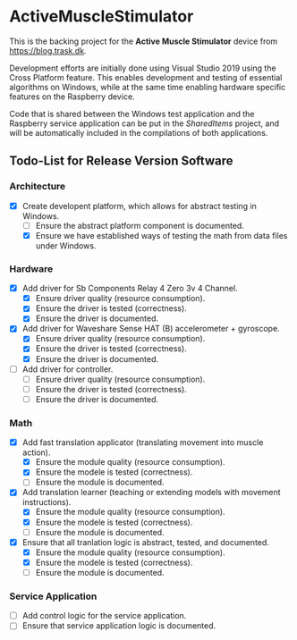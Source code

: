 # ActiveMuscleStimulator

This is the backing project for the __Active Muscle Stimulator__ device from https://blog.trask.dk.

Development efforts are initially done using Visual Studio 2019 using the Cross Platform feature.
This enables development and testing of essential algorithms on Windows, while at the same time
enabling hardware specific features on the Raspberry device.

Code that is shared between the Windows test application and the Raspberry service application
can be put in the _SharedItems_ project, and will be automatically included in the compilations 
of both applications.

## Todo-List for Release Version Software

### Architecture

- [x] Create developent platform, which allows for abstract testing in Windows.
  - [ ] Ensure the abstract platform component is documented.
  - [x] Ensure we have established ways of testing the math from data files under Windows.

### Hardware

- [x] Add driver for Sb Components Relay 4 Zero 3v 4 Channel.
  - [x] Ensure driver quality (resource consumption).
  - [x] Ensure the driver is tested (correctness).
  - [x] Ensure the driver is documented. 
- [x] Add driver for Waveshare Sense HAT (B) accelerometer + gyroscope.
  - [x] Ensure driver quality (resource consumption).
  - [x] Ensure the driver is tested (correctness).
  - [x] Ensure the driver is documented. 
- [ ] Add driver for controller.
  - [ ] Ensure driver quality (resource consumption).
  - [ ] Ensure the driver is tested (correctness).
  - [ ] Ensure the driver is documented. 

### Math

- [x] Add fast translation applicator (translating movement into muscle action).
  - [x] Ensure the module quality (resource consumption).
  - [x] Ensure the modele is tested (correctness).
  - [ ] Ensure the module is documented.
- [x] Add translation learner (teaching or extending models with movement instructions).
  - [x] Ensure the module quality (resource consumption).
  - [x] Ensure the modele is tested (correctness).
  - [ ] Ensure the module is documented.
- [x] Ensure that all tranlation logic is abstract, tested, and documented.
  - [x] Ensure the module quality (resource consumption).
  - [x] Ensure the modele is tested (correctness).
  - [ ] Ensure the module is documented.

### Service Application

- [ ] Add control logic for the service application.
- [ ] Ensure that service application  logic is documented.
